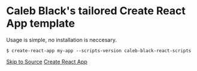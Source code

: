 # Caleb Black's tailored Create React App template

Usage is simple, no installation is neccesary.

```$ create-react-app my-app --scripts-version caleb-black-react-scripts```

[Skip to Source](https://github.com/CalebBlack/React-Road/tree/master/packages/react-scripts/template)
[Create React App](https://github.com/facebookincubator/create-react-app)
